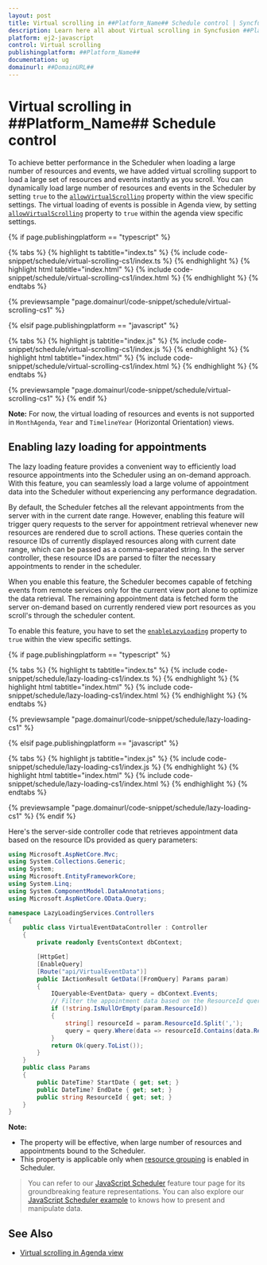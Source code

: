 ```yaml
---
layout: post
title: Virtual scrolling in ##Platform_Name## Schedule control | Syncfusion
description: Learn here all about Virtual scrolling in Syncfusion ##Platform_Name## Schedule control of Syncfusion Essential JS 2 and more.
platform: ej2-javascript
control: Virtual scrolling 
publishingplatform: ##Platform_Name##
documentation: ug
domainurl: ##DomainURL##
---
```


# Virtual scrolling in ##Platform_Name## Schedule control

To achieve better performance in the Scheduler when loading a large number of resources and events, we have added virtual scrolling support to load a large set of resources and events instantly as you scroll. You can dynamically load large number of resources and events in the Scheduler by setting `true` to the [`allowVirtualScrolling`](../api/schedule/viewsModel/#allowvirtualscrolling) property within the view specific settings. The virtual loading of events is possible in Agenda view, by setting [`allowVirtualScrolling`](../api/schedule/viewsModel/#allowvirtualscrolling) property to `true` within the agenda view specific settings.

{% if page.publishingplatform == "typescript" %}

 {% tabs %}
{% highlight ts tabtitle="index.ts" %}
{% include code-snippet/schedule/virtual-scrolling-cs1/index.ts %}
{% endhighlight %}
{% highlight html tabtitle="index.html" %}
{% include code-snippet/schedule/virtual-scrolling-cs1/index.html %}
{% endhighlight %}
{% endtabs %}
        
{% previewsample "page.domainurl/code-snippet/schedule/virtual-scrolling-cs1" %}

{% elsif page.publishingplatform == "javascript" %}

{% tabs %}
{% highlight js tabtitle="index.js" %}
{% include code-snippet/schedule/virtual-scrolling-cs1/index.js %}
{% endhighlight %}
{% highlight html tabtitle="index.html" %}
{% include code-snippet/schedule/virtual-scrolling-cs1/index.html %}
{% endhighlight %}
{% endtabs %}

{% previewsample "page.domainurl/code-snippet/schedule/virtual-scrolling-cs1" %}
{% endif %}

**Note:** For now, the virtual loading of resources and events is not supported in `MonthAgenda`, `Year` and `TimelineYear` (Horizontal Orientation) views.

## Enabling lazy loading for appointments

The lazy loading feature provides a convenient way to efficiently load resource appointments into the Scheduler using an on-demand approach. With this feature, you can seamlessly load a large volume of appointment data into the Scheduler without experiencing any performance degradation.

By default, the Scheduler fetches all the relevant appointments from the server with in the current date range. However, enabling this feature will trigger query requests to the server for appointment retrieval whenever new resources are rendered due to scroll actions. These queries contain the resource IDs of currently displayed resources along with current date range, which can be passed as a comma-separated string. In the server controller, these resource IDs are parsed to filter the necessary appointments to render in the scheduler. 

When you enable this feature, the Scheduler becomes capable of fetching events from remote services only for the current view port alone to optimize the data retrieval. The remaining appointment data is fetched form the server on-demand based on currently rendered view port resources as you scroll's through the scheduler content.

To enable this feature, you have to set the [`enableLazyLoading`](../api/schedule/viewsModel/#enablelazyloading) property to `true` within the view specific settings.

{% if page.publishingplatform == "typescript" %}

{% tabs %}
{% highlight ts tabtitle="index.ts" %}
{% include code-snippet/schedule/lazy-loading-cs1/index.ts %}
{% endhighlight %}
{% highlight html tabtitle="index.html" %}
{% include code-snippet/schedule/lazy-loading-cs1/index.html %}
{% endhighlight %}
{% endtabs %}
        
{% previewsample "page.domainurl/code-snippet/schedule/lazy-loading-cs1" %}

{% elsif page.publishingplatform == "javascript" %}

{% tabs %}
{% highlight js tabtitle="index.js" %}
{% include code-snippet/schedule/lazy-loading-cs1/index.js %}
{% endhighlight %}
{% highlight html tabtitle="index.html" %}
{% include code-snippet/schedule/lazy-loading-cs1/index.html %}
{% endhighlight %}
{% endtabs %}

{% previewsample "page.domainurl/code-snippet/schedule/lazy-loading-cs1" %}
{% endif %}

Here's the server-side controller code that retrieves appointment data based on the resource IDs provided as query parameters:

```c#
using Microsoft.AspNetCore.Mvc;
using System.Collections.Generic;
using System;
using Microsoft.EntityFrameworkCore;
using System.Linq;
using System.ComponentModel.DataAnnotations;
using Microsoft.AspNetCore.OData.Query;

namespace LazyLoadingServices.Controllers
{
    public class VirtualEventDataController : Controller
    {
        private readonly EventsContext dbContext;

        [HttpGet]
        [EnableQuery]
        [Route("api/VirtualEventData")]
        public IActionResult GetData([FromQuery] Params param)
        {
            IQueryable<EventData> query = dbContext.Events;
            // Filter the appointment data based on the ResourceId query params.
            if (!string.IsNullOrEmpty(param.ResourceId))
            {
                string[] resourceId = param.ResourceId.Split(',');
                query = query.Where(data => resourceId.Contains(data.ResourceId.ToString()));
            }
            return Ok(query.ToList());
        }
    }
    public class Params
    {
        public DateTime? StartDate { get; set; }
        public DateTime? EndDate { get; set; }
        public string ResourceId { get; set; }
    }
}
```

**Note:** 
* The property will be effective, when large number of resources and appointments bound to the Scheduler.
* This property is applicable only when [resource grouping](https://ej2.syncfusion.com/documentation/api/schedule/group/#resources) is enabled in Scheduler.

> You can refer to our [JavaScript Scheduler](https://www.syncfusion.com/javascript-ui-controls/js-scheduler) feature tour page for its groundbreaking feature representations. You can also explore our [JavaScript Scheduler example](https://ej2.syncfusion.com/demos/#/material/schedule/overview.html) to knows how to present and manipulate data.

## See Also

* [Virtual scrolling in Agenda view](./views#agenda-view)